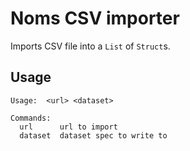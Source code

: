 # Noms CSV importer

Imports CSV file into a `List` of `Struct`s.

## Usage

```
Usage:  <url> <dataset>

Commands:
  url      url to import
  dataset  dataset spec to write to
```
